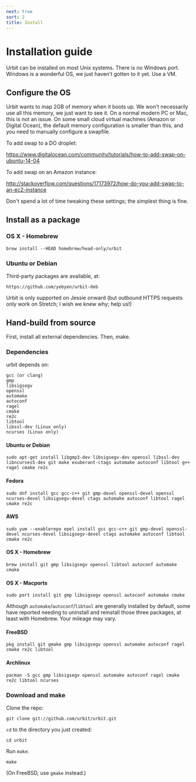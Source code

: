 ```yaml
---
next: true
sort: 2
title: Install
---
```


# Installation guide

Urbit can be installed on most Unix systems.  There is no Windows
port.  Windows is a wonderful OS, we just haven't gotten to it yet.
Use a VM.

## Configure the OS

Urbit wants to map 2GB of memory when it boots up.  We won't
necessarily use all this memory, we just want to see it.  On a
normal modern PC or Mac, this is not an issue.  On some small
cloud virtual machines (Amazon or Digital Ocean), the default
memory configuration is smaller than this, and you need to
manually configure a swapfile.

To add swap to a DO droplet:

https://www.digitalocean.com/community/tutorials/how-to-add-swap-on-ubuntu-14-04

To add swap on an Amazon instance:

http://stackoverflow.com/questions/17173972/how-do-you-add-swap-to-an-ec2-instance

Don't spend a lot of time tweaking these settings; the simplest
thing is fine.

## Install as a package

### OS X - Homebrew

    brew install --HEAD homebrew/head-only/urbit

### Ubuntu or Debian

Third-party packages are available, at:

    https://github.com/yebyen/urbit-deb

Urbit is only supported on Jessie onward (but outbound HTTPS
requests only work on Stretch; I wish we knew why; help us!)

## Hand-build from source

First, install all external dependencies.  Then, make.

### Dependencies

urbit depends on:

    gcc (or clang)
    gmp
    libsigsegv
    openssl
    automake
    autoconf
    ragel
    cmake
    re2c
    libtool
    libssl-dev (Linux only)
    ncurses (Linux only)

#### Ubuntu or Debian

    sudo apt-get install libgmp3-dev libsigsegv-dev openssl libssl-dev libncurses5-dev git make exuberant-ctags automake autoconf libtool g++ ragel cmake re2c

#### Fedora

    sudo dnf install gcc gcc-c++ git gmp-devel openssl-devel openssl ncurses-devel libsigsegv-devel ctags automake autoconf libtool ragel cmake re2c

#### AWS

    sudo yum --enablerepo epel install gcc gcc-c++ git gmp-devel openssl-devel ncurses-devel libsigsegv-devel ctags automake autoconf libtool cmake re2c

#### OS X - Homebrew

    brew install git gmp libsigsegv openssl libtool autoconf automake cmake

#### OS X - Macports

    sudo port install git gmp libsigsegv openssl autoconf automake cmake

Although `automake`/`autoconf`/`libtool` are generally installed by
default, some have reported needing to uninstall and reinstall those
three packages, at least with Homebrew. Your mileage may vary.

#### FreeBSD

    pkg install git gmake gmp libsigsegv openssl automake autoconf ragel cmake re2c libtool

#### Archlinux

    pacman -S gcc gmp libsigsegv openssl automake autoconf ragel cmake re2c libtool ncurses

### Download and make

Clone the repo:

    git clone git://github.com/urbit/urbit.git

`cd` to the directory you just created:

    cd urbit

Run `make`:

    make

(On FreeBSD, use `gmake` instead.)
